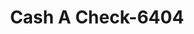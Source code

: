 ---
f_zip-code: 40422
f_state-code: KY
title: Cash A Check-6404
f_phone: 859-236-9796
f_city-only: Danville
f_address: 905 Hustonville Rd Danville
f_location-unique-id: '6404'
slug: cash-a-check-6404
updated-on: '2024-05-30T13:46:58.046Z'
created-on: '2024-05-30T13:36:59.803Z'
published-on: '2024-05-30T13:54:32.469Z'
f_city-state: cms/city/danville-ky.md
f_company: cms/company/cash-a-check.md
f_state: cms/state/kentucky.md
layout: '[payday-loan].html'
tags: payday-loan
---